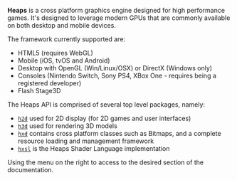 **Heaps** is a cross platform graphics engine designed for high performance games. It's designed to leverage modern GPUs that are commonly available on both desktop and mobile devices. 

The framework currently supported are:
- HTML5 (requires WebGL)
- Mobile (iOS, tvOS and Android)
- Desktop with OpenGL (Win/Linux/OSX) or DirectX (Windows only)
- Consoles (Nintendo Switch, Sony PS4, XBox One - requires being a registered developer)
- Flash Stage3D

The Heaps API is comprised of several top level packages, namely:

- [`h2d`](https://github.com/ncannasse/heaps/wiki/H2D) used for 2D display (for 2D games and user interfaces)
- [`h3d`](https://github.com/ncannasse/heaps/wiki/H3D) used for rendering 3D models
- [`hxd`](https://github.com/ncannasse/heaps/wiki/HXD) contains cross platform classes such as Bitmaps, and a complete resource loading and management framework
- [`hxsl`](https://github.com/ncannasse/heaps/wiki/Shaders) is the Heaps Shader Language implementation

Using the menu on the right to access to the desired section of the documentation.